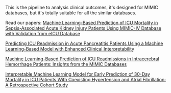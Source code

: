 This is the pipeline to analysis clinical outcomes, it's designed for MIMIC databases, but it's totally suitable for all the similar databases.

Read our papers:
[Machine Learning-Based Prediction of ICU Mortality in Sepsis-Associated Acute Kidney Injury Patients Using MIMIC-IV Database with Validation from eICU Database](https://arxiv.org/abs/2502.17978)

[Predicting ICU Readmission in Acute Pancreatitis Patients Using a Machine Learning-Based Model with Enhanced Clinical Interpretability](https://scholar.google.com/citations?view_op=view_citation&hl=en&user=7jKYmkMAAAAJ&citation_for_view=7jKYmkMAAAAJ:Y0pCki6q_DkC)

[Machine Learning-Based Prediction of ICU Readmissions in Intracerebral Hemorrhage Patients: Insights from the MIMIC Databases](https://link.springer.com/chapter/10.1007/978-3-031-92605-1_28)

[Interpretable Machine Learning Model for Early Prediction of 30-Day Mortality in ICU Patients With Coexisting Hypertension and Atrial Fibrillation: A Retrospective Cohort Study](https://arxiv.org/abs/2506.15036)
